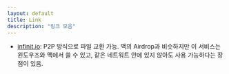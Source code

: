 ```yaml
---
layout: default
title: Link
description: "링크 모음"
---
```


- [infinit.io](https://infinit.io/): P2P 방식으로 파일 교환 가능. 맥의 Airdrop과 비슷하지만 이 서비스는 윈도우즈와 맥에서 쓸 수 있고, 같은 네트워트 안에 있지 않아도 사용 가능하다는 장점이 있음.